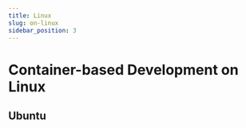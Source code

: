 ```yaml
---
title: Linux
slug: on-linux
sidebar_position: 3
---
```


# Container-based Development on Linux

## Ubuntu